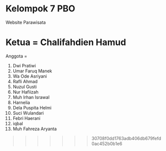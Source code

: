 # Kelompok 7 PBO

Website Parawisata

# Ketua = Chalifahdien Hamud

Anggota =

1. Dwi Pratiwi
2. Umar Faruq Manek
3. Wa Ode Asriyani
4. Rafli Ahmad
5. Nuzul Gusti
6. Nur Hafiizah
7. Muh Irhan Israwal
8. Harnelia
9. Dela Puspita Helmi
10. Suci Wulandari
11. Febri Haerani
12. iqbal
13. Muh Fahreza Aryanta

> > > > > > > 30708f0dd1763adb406db679fefd0ac452b0b1e6
